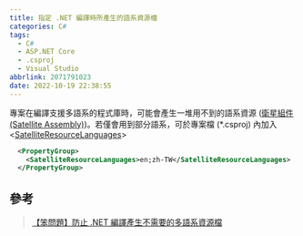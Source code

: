 ```yaml
---
title: 指定 .NET 編譯時所產生的語系資源檔
categories: C#
tags:
  - C#
  - ASP.NET Core
  - .csproj
  - Visual Studio
abbrlink: 2071791023
date: 2022-10-19 22:38:55
---
```


專案在編譯支援多語系的程式庫時，可能會產生一堆用不到的語系資源 ([衛星組件 (Satellite Assembly)](https://learn.microsoft.com/en-us/dotnet/core/extensions/create-satellite-assemblies?WT.mc_id=DOP-MVP-37580))。若僅會用到部分語系，可於專案檔 (*.csproj) 內加入 <[SatelliteResourceLanguages](https://learn.microsoft.com/en-us/dotnet/core/project-sdk/msbuild-props?WT.mc_id=DOP-MVP-37580#satelliteresourcelanguages)>

``` xml
  <PropertyGroup>
    <SatelliteResourceLanguages>en;zh-TW</SatelliteResourceLanguages>
  </PropertyGroup>
```

<!-- more -->
## 參考

> [【笨問題】防止 .NET 編譯產生不需要的多語系資源檔](<https://blog.darkthread.net/blog/filter-res-lang-files/>)
